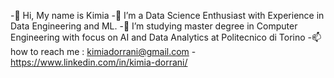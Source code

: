 
-👋 Hi, My name is Kimia
-👀 I’m a Data Science Enthusiast with Experience in Data Engineering and ML.
-🌱 I’m studying master degree in Computer Engineering with focus on AI and Data Analytics at Politecnico di Torino
-📫 how to reach me : kimiadorrani@gmail.com - https://www.linkedin.com/in/kimia-dorrani/

